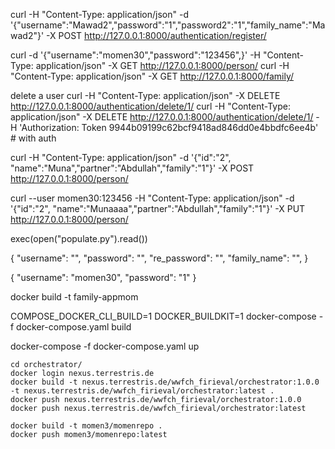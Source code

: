 
curl -H "Content-Type: application/json" -d '{"username":"Mawad2","password":"1","password2":"1","family_name":"Mawad2"}' -X POST http://127.0.0.1:8000/authentication/register/

curl -d '{"username":"momen30","password":"123456",}' -H "Content-Type: application/json" -X GET http://127.0.0.1:8000/person/
curl -H "Content-Type: application/json" -X GET http://127.0.0.1:8000/family/

delete a user
curl -H "Content-Type: application/json" -X DELETE http://127.0.0.1:8000/authentication/delete/1/
curl -H "Content-Type: application/json" -X DELETE http://127.0.0.1:8000/authentication/delete/1/ -H 'Authorization: Token 9944b09199c62bcf9418ad846dd0e4bbdfc6ee4b' # with auth

curl -H "Content-Type: application/json" -d '{"id":"2", "name":"Muna","partner":"Abdullah","family":"1"}' -X POST http://127.0.0.1:8000/person/

curl --user momen30:123456 -H "Content-Type: application/json" -d '{"id":"2", "name":"Munaaaa","partner":"Abdullah","family":"1"}' -X PUT http://127.0.0.1:8000/person/



exec(open("populate.py").read())

{
"username": "",
"password": "",
"re_password": "",
"family_name": "",
}

{
"username": "momen30",
"password": "1"
}

docker build -t family-appmom

COMPOSE_DOCKER_CLI_BUILD=1 DOCKER_BUILDKIT=1 docker-compose -f docker-compose.yaml build

docker-compose -f docker-compose.yaml up


```
cd orchestrator/
docker login nexus.terrestris.de
docker build -t nexus.terrestris.de/wwfch_firieval/orchestrator:1.0.0 -t nexus.terrestris.de/wwfch_firieval/orchestrator:latest .
docker push nexus.terrestris.de/wwfch_firieval/orchestrator:1.0.0
docker push nexus.terrestris.de/wwfch_firieval/orchestrator:latest

docker build -t momen3/momenrepo .
docker push momen3/momenrepo:latest
```